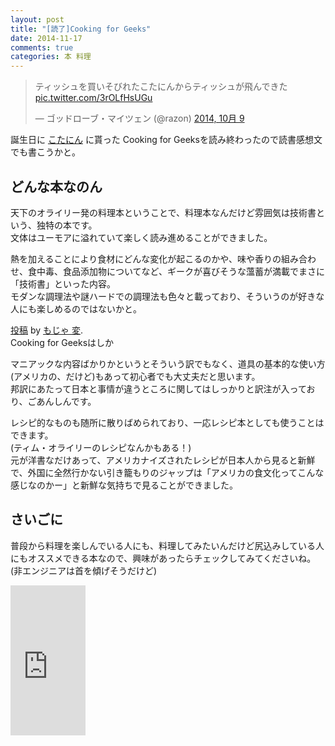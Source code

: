 ```yaml
---
layout: post
title: "[読了]Cooking for Geeks"
date: 2014-11-17
comments: true
categories: 本 料理 
---
```


<blockquote class="twitter-tweet" lang="ja"><p>ティッシュを買いそびれたこたにんからティッシュが飛んできた <a href="http://t.co/3rOLfHsUGu">pic.twitter.com/3rOLfHsUGu</a></p>&mdash; ゴッドローブ・マイツェン (@razon) <a href="https://twitter.com/razon/status/520209278905241601">2014, 10月 9</a></blockquote>
<script async src="//platform.twitter.com/widgets.js" charset="utf-8"></script>

誕生日に [こたにん](https://twitter.com/kotanin) に貰った Cooking for Geeksを読み終わったので読書感想文でも書こうかと。

## どんな本なのん
天下のオライリー発の料理本ということで、料理本なんだけど雰囲気は技術書という、独特の本です。  
文体はユーモアに溢れていて楽しく読み進めることができました。

熱を加えることにより食材にどんな変化が起こるのかや、味や香りの組み合わせ、食中毒、食品添加物についてなど、ギークが喜びそうな薀蓄が満載でまさに「技術書」といった内容。  
モダンな調理法や謎ハードでの調理法も色々と載っており、そういうのが好きな人にも楽しめるのではないかと。

<div id="fb-root"></div> <script>(function(d, s, id) { var js, fjs = d.getElementsByTagName(s)[0]; if (d.getElementById(id)) return; js = d.createElement(s); js.id = id; js.src = "//connect.facebook.net/ja_KS/all.js#xfbml=1"; fjs.parentNode.insertBefore(js, fjs); }(document, 'script', 'facebook-jssdk'));</script>
<div class="fb-post" data-href="https://www.facebook.com/shiz0ne/posts/769400323128517" data-width="466"><div class="fb-xfbml-parse-ignore"><a href="https://www.facebook.com/shiz0ne/posts/769400323128517">投稿</a> by <a href="https://www.facebook.com/shiz0ne">もじゃ 変</a>.</div></div>
Cooking for Geeksはしか

マニアックな内容ばかりかというとそういう訳でもなく、道具の基本的な使い方(アメリカの、だけど)もあって初心者でも大丈夫だと思います。  
邦訳にあたって日本と事情が違うところに関してはしっかりと訳注が入っており、ごあんしんです。

レシピ的なものも随所に散りばめられており、一応レシピ本としても使うことはできます。  
(ティム・オライリーのレシピなんかもある！)  
元が洋書なだけあって、アメリカナイズされたレシピが日本人から見ると新鮮で、外国に全然行かない引き籠もりのジャップは「アメリカの食文化ってこんな感じなのかー」と新鮮な気持ちで見ることができました。

## さいごに
普段から料理を楽しんでいる人にも、料理してみたいんだけど尻込みしている人にもオススメできる本なので、興味があったらチェックしてみてくださいね。  
(非エンジニアは首を傾げそうだけど)

<iframe src="http://rcm-fe.amazon-adsystem.com/e/cm?t=razon-22&o=9&p=8&l=as1&asins=4873115094&ref=tf_til&fc1=000000&IS2=1&lt1=_blank&m=amazon&lc1=0000FF&bc1=000000&bg1=FFFFFF&f=ifr" style="width:120px;height:240px;" scrolling="no" marginwidth="0" marginheight="0" frameborder="0"></iframe>

